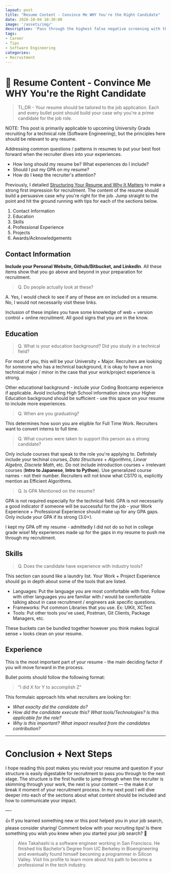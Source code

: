 ```yaml
---
layout: post
title: "Resume Content - Convince Me WHY You're the Right Candidate"
date: 2020-10-04 10:30:00
image: '/assets/img/'
description: 'Pass through the highest false negative screening with these tips.'
tags:
- Career
- Tips
- Software Engineering
categories:
- Recruitment
---
```


# 📝 Resume Content - Convince Me WHY You're the Right Candidate

> TL;DR - Your resume should be tailored to the job application.  Each and every bullet point should build your case why you're a prime candidate for the job role.

NOTE: This post is primarily applicable to upcoming University Grads recruiting for a technical role (Software Engineering), but the principles here should be relevant to any resume.

Addressing common questions / patterns in resumes to put your best foot forward when the recruiter dives into your experiences.

* How long should my resume be?  What experiences do I include?
* Should I put my GPA on my resume?
* How do I keep the recruiter's attention?

Previously, I detailed [Structuring Your Resume and Why It Matters](https://alextakahashi.github.io/Structuring-Your-Resume/) to make a strong first impression for recruitment.  The content of the resume should build a persuasive case why you're right for the job.  Jump straight to the point and hit the ground running with tips for each of the sections below.

1. Contact Information
2. Education
3. Skills
4. Professional Experience
5. Projects
6. Awards/Acknowledgements

## Contact Information

**Include your Personal Website, Github/Bitbucket, and LinkedIn**.  All these items show that you go above and beyond in your preparation for recruitment.

> Q. Do people actually look at these? 

A.  Yes, I would check to see if any of these are on included on a resume.  No, I would not necessarily visit these links.

Inclusion of these implies you have some knowledge of web + version control + online recruitment.  All good signs that you are in the know.

## Education

> Q. What is your education background?  Did you study in a technical field?  

For most of you, this will be your University + Major.  Recruiters are looking for someone who has a technical background, it is okay to have a non technical major / minor in the case that your work/project experience is strong.

Other educational background - include your Coding Bootcamp experience if applicable.  Avoid including High School information since your Higher Education background should be sufficient - use this space on your resume to include more experiences.

> Q. When are you graduating?

This determines how soon you are eligible for Full Time Work.  Recruiters want to convert interns to full time.

> Q. What courses were taken to support this person as a strong candidate?

Only include courses that speak to the role you're applying to.  Definitely include your techinal courses, *Data Structures + Algorithms*, *Linear Algebra*, *Discrete Math*, etc.  Do not include introduction courses + irrelevant courses (**Intro to Japanese**, **Intro to Python**).  Use generalized course names - not their number.  Recruiters will not know what CS170 is, explicitly mention as Efficient Algorithms.

> Q. Is GPA Mentioned on the resume?

GPA is not required especially for the technical field.  GPA is not necessarily a good indicator if someone will be successful for the job - your Work Experience + Professional Experience should make up for any GPA gaps.  Only include your GPA if its strong (3.0+).  

I kept my GPA off my resume - admittedly I did not do so hot in college grade wise!  My experiences made up for the gaps in my resume to push me through my recruitment.

## Skills

> Q. Does the candidate have experience with industry tools?

This section can sound like a laundry list.  Your Work + Project Experience should go in depth about some of the tools that are listed.

* Languages: Put the language you are most comfortable with first.  Follow with other languages you are familiar with / would be comfortable talking about in case recruitment / engineers ask specific questions.
* Frameworks: Put common Libraries that you use.  Ex: UIKit, XCTest
* Tools: Put other tools you've used, Postman, Git Clients, Package Managers, etc.

These buckets can be bundled together however you think makes logical sense + looks clean on your resume.

## Experience

This is the most important part of your resume - the main deciding factor if you will move forward in the process.

Bullet points should follow the following format:

> "I did X for Y to accomplish Z"

This formulaic approach hits what recruiters are looking for:

* *What exaclty did the candidate do?*
* *How did the candidate execute this?  What tools/Technologies?  Is this applicable for the role?*
* *Why is this important?  What impact resulted from the candidates contribution?*



---

# Conclusion + Next Steps

I hope reading this post makes you revisit your resume and question if your structure is easily digestable for recruitment to pass you through to the next stage. The structure is the first hurdle to jump through when the recruiter is skimming through your work, the next is your content — the make it or break it moment of your recruitment process. In my next post I will dive deeper into each of the sections about what content should be included and how to communicate your impact.

—-

👍 If you learned something new or this post helped you in your job search, please consider sharing!  Comment below with your recruiting tips!  Is there something you wish you knew when you started your job search? 🤔

> Alex Takahashi is a software engineer working in San Francisco. He finished his Bachelor’s Degree from UC Berkeley in Bioengineering and eventually found himself becoming a programmer in Silicon Valley.  Visit his profile to learn more about his path to become a professional in the tech industry.
